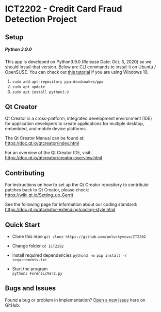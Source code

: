# ICT2202 - Credit Card Fraud Detection Project

## Setup

##### Python 3.9.0

This app is developed on Python3.9.0 (Release Date: Oct. 5, 2020) so we should install that version. Below are CLI commands to install it on Ubuntu / OpenSUSE. You can check out [this tutorial](https://www.python.org/downloads/) if you are using Windows 10.

1. `sudo add-apt-repository ppa:deadsnakes/ppa`
1. `sudo apt update`
1. `sudo apt install python3.9`

## Qt Creator
Qt Creator is a cross-platform, integrated development environment (IDE) for application developers to create applications for multiple desktop, embedded, and mobile device platforms.

The Qt Creator Manual can be found at:
https://doc.qt.io/qtcreator/index.html

For an overview of the Qt Creator IDE, visit:
https://doc.qt.io/qtcreator/creator-overview.html

## Contributing

For instructions on how to set up the Qt Creator repository to contribute patches back to Qt Creator, please check:
https://wiki.qt.io/Setting_up_Gerrit

See the following page for information about our coding standard:
https://doc.qt.io/qtcreator-extending/coding-style.html


## Quick Start
- Clone this repo
`git clone https://github.com/unluckyvevo/IT2202`

- Change folder
`cd ICT2202`

- Install required dependencies
`python3 -m pip install -r requirements.txt `

- Start the program  
`python3 ForensicVer2.py`



## Bugs and Issues

Found a bug or problem in implementation? [Open a new issue](https://github.com/unluckyvevo/IT2202/issues/new/) here on GitHub.

